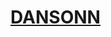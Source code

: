 <a href="https://rawcdn.githack.com/Rustam8953/beatstore/5f652f8f726dedade5f2ace326200b3a50e58aa5/index.html"><h1>DANSONN</h1></a>
